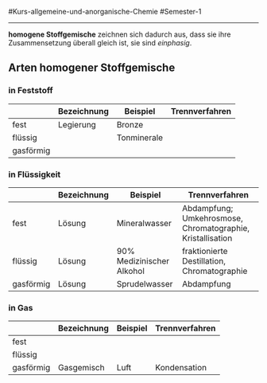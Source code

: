 #Kurs-allgemeine-und-anorganische-Chemie  #Semester-1

---

**homogene Stoffgemische** zeichnen sich dadurch aus, dass sie ihre Zusammensetzung überall gleich ist, sie sind *einphasig*.

## Arten homogener Stoffgemische

### in Feststoff

|           | Bezeichnung | Beispiel    | Trennverfahren |
| --------- | ----------- | ----------- | -------------- |
| fest      | Legierung   | Bronze      |                |
| flüssig   |             | Tonminerale |                |
| gasförmig |             |             |                |

### in Flüssigkeit

|           | Bezeichnung | Beispiel                  | Trennverfahren             |
| --------- | ----------- | ------------------------- | -------------------------- |
| fest      | Lösung      | Mineralwasser             | Abdampfung; Umkehrosmose, Chromatographie, Kristallisation |
| flüssig   | Lösung      | 90% Medizinischer Alkohol | fraktionierte Destillation, Chromatographie |
| gasförmig | Lösung      | Sprudelwasser             | Abdampfung                 |

### in Gas

|           | Bezeichnung | Beispiel | Trennverfahren |
| --------- | ----------- | -------- | -------------- |
| fest      |             |          |                |
| flüssig   |             |          |                |
| gasförmig | Gasgemisch  | Luft     | Kondensation   |

